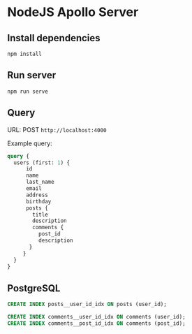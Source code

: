 # NodeJS Apollo Server

## Install dependencies
```
npm install
```

## Run server
```
npm run serve
```
## Query
URL: POST `http://localhost:4000`

Example query:
```graphql
query {
  users (first: 1) {
      id
      name
      last_name
      email
      address
      birthday
      posts {
        title
        description
        comments {
          post_id
          description
       }
     }
  }
}
```

## PostgreSQL

```SQL
CREATE INDEX posts__user_id_idx ON posts (user_id);

CREATE INDEX comments__user_id_idx ON comments (user_id);
CREATE INDEX comments__post_id_idx ON comments (post_id);
```